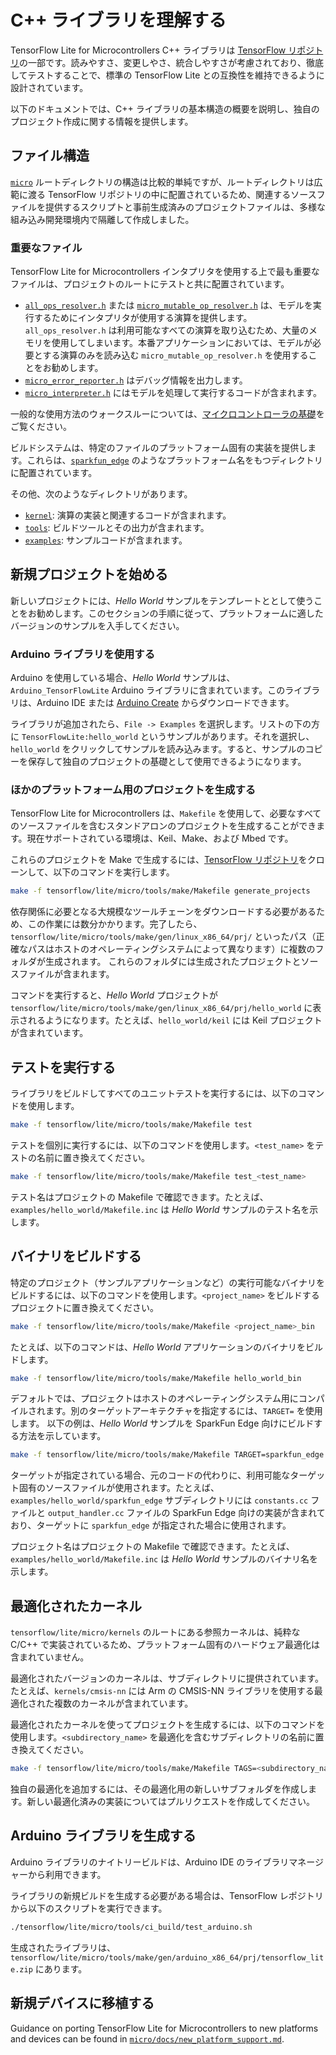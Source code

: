 # C++ ライブラリを理解する

 TensorFlow Lite for Microcontrollers C++ ライブラリは [TensorFlow リポジトリ](https://github.com/tensorflow/tflite-micro/blob/main/tensorflow/lite/micro)の一部です。読みやすさ、変更しやさ、統合しやすさが考慮されており、徹底してテストすることで、標準の TensorFlow Lite との互換性を維持できるように設計されています。

以下のドキュメントでは、C++ ライブラリの基本構造の概要を説明し、独自のプロジェクト作成に関する情報を提供します。

## ファイル構造

[`micro`](https://github.com/tensorflow/tflite-micro/blob/main/tensorflow/lite/micro) ルートディレクトリの構造は比較的単純ですが、ルートディレクトリは広範に渡る TensorFlow リポジトリの中に配置されているため、関連するソースファイルを提供するスクリプトと事前生成済みのプロジェクトファイルは、多様な組み込み開発環境内で隔離して作成しました。

### 重要なファイル

TensorFlow Lite for Microcontrollers インタプリタを使用する上で最も重要なファイルは、プロジェクトのルートにテストと共に配置されています。

- [`all_ops_resolver.h`](https://github.com/tensorflow/tflite-micro/blob/main/tensorflow/lite/micro/all_ops_resolver.h) または [`micro_mutable_op_resolver.h`](https://github.com/tensorflow/tflite-micro/blob/main/tensorflow/lite/micro/micro_mutable_op_resolver.h) は、モデルを実行するためにインタプリタが使用する演算を提供します。`all_ops_resolver.h` は利用可能なすべての演算を取り込むため、大量のメモリを使用してしまいます。本番アプリケーションにおいては、モデルが必要とする演算のみを読み込む `micro_mutable_op_resolver.h` を使用することをお勧めします。
- [`micro_error_reporter.h`](https://github.com/tensorflow/tflite-micro/blob/main/tensorflow/lite/micro/micro_error_reporter.h) はデバッグ情報を出力します。
- [`micro_interpreter.h`](https://github.com/tensorflow/tflite-micro/blob/main/tensorflow/lite/micro/micro_interpreter.h) にはモデルを処理して実行するコードが含まれます。

一般的な使用方法のウォークスルーについては、[マイクロコントローラの基礎](get_started_low_level.md)をご覧ください。

ビルドシステムは、特定のファイルのプラットフォーム固有の実装を提供します。これらは、[`sparkfun_edge`](https://github.com/tensorflow/tflite-micro/blob/main/tensorflow/lite/micro/sparkfun_edge) のようなプラットフォーム名をもつディレクトリに配置されています。

その他、次のようなディレクトリがあります。

- [`kernel`](https://github.com/tensorflow/tflite-micro/blob/main/tensorflow/lite/micro/kernels): 演算の実装と関連するコードが含まれます。
- [`tools`](https://github.com/tensorflow/tflite-micro/blob/main/tensorflow/lite/micro/tools): ビルドツールとその出力が含まれます。
- [`examples`](https://github.com/tensorflow/tflite-micro/blob/main/tensorflow/lite/micro/examples): サンプルコードが含まれます。

## 新規プロジェクトを始める

新しいプロジェクトには、*Hello World* サンプルをテンプレートととして使うことをお勧めします。このセクションの手順に従って、プラットフォームに適したバージョンのサンプルを入手してください。

### Arduino ライブラリを使用する

Arduino を使用している場合、*Hello World* サンプルは、`Arduino_TensorFlowLite` Arduino ライブラリに含まれています。このライブラリは、Arduino IDE または [Arduino Create](https://create.arduino.cc/) からダウンロードできます。

ライブラリが追加されたら、`File -> Examples` を選択します。リストの下の方に `TensorFlowLite:hello_world` というサンプルがあります。それを選択し、`hello_world` をクリックしてサンプルを読み込みます。すると、サンプルのコピーを保存して独自のプロジェクトの基礎として使用できるようになります。

### ほかのプラットフォーム用のプロジェクトを生成する

TensorFlow Lite for Microcontrollers は、`Makefile` を使用して、必要なすべてのソースファイルを含むスタンドアロンのプロジェクトを生成することができます。現在サポートされている環境は、Keil、Make、および Mbed です。

これらのプロジェクトを Make で生成するには、[TensorFlow リポジトリ](http://github.com/tensorflow/tensorflow)をクローンして、以下のコマンドを実行します。

```bash
make -f tensorflow/lite/micro/tools/make/Makefile generate_projects
```

依存関係に必要となる大規模なツールチェーンをダウンロードする必要があるため、この作業には数分かかります。完了したら、`tensorflow/lite/micro/tools/make/gen/linux_x86_64/prj/` といったパス（正確なパスはホストのオペレーティングシステムによって異なります）に複数のフォルダが生成されます。 これらのフォルダには生成されたプロジェクトとソースファイルが含まれます。

コマンドを実行すると、*Hello World* プロジェクトが `tensorflow/lite/micro/tools/make/gen/linux_x86_64/prj/hello_world` に表示されるようになります。たとえば、`hello_world/keil` には Keil プロジェクトが含まれています。

## テストを実行する

ライブラリをビルドしてすべてのユニットテストを実行するには、以下のコマンドを使用します。

```bash
make -f tensorflow/lite/micro/tools/make/Makefile test
```

テストを個別に実行するには、以下のコマンドを使用します。`<test_name>` をテストの名前に置き換えてください。

```bash
make -f tensorflow/lite/micro/tools/make/Makefile test_<test_name>
```

テスト名はプロジェクトの Makefile で確認できます。たとえば、`examples/hello_world/Makefile.inc` は *Hello World* サンプルのテスト名を示します。

## バイナリをビルドする

特定のプロジェクト（サンプルアプリケーションなど）の実行可能なバイナリをビルドするには、以下のコマンドを使用します。`<project_name>` をビルドするプロジェクトに置き換えてください。

```bash
make -f tensorflow/lite/micro/tools/make/Makefile <project_name>_bin
```

たとえば、以下のコマンドは、*Hello World* アプリケーションのバイナリをビルドします。

```bash
make -f tensorflow/lite/micro/tools/make/Makefile hello_world_bin
```

デフォルトでは、プロジェクトはホストのオペレーティングシステム用にコンパイルされます。別のターゲットアーキテクチャを指定するには、`TARGET=` を使用します。 以下の例は、*Hello World* サンプルを SparkFun Edge 向けにビルドする方法を示しています。

```bash
make -f tensorflow/lite/micro/tools/make/Makefile TARGET=sparkfun_edge hello_world_bin
```

ターゲットが指定されている場合、元のコードの代わりに、利用可能なターゲット固有のソースファイルが使用されます。たとえば、`examples/hello_world/sparkfun_edge` サブディレクトリには `constants.cc` ファイルと `output_handler.cc` ファイルの SparkFun Edge 向けの実装が含まれており、ターゲットに `sparkfun_edge` が指定された場合に使用されます。

プロジェクト名はプロジェクトの Makefile で確認できます。たとえば、`examples/hello_world/Makefile.inc` は *Hello World* サンプルのバイナリ名を示します。

## 最適化されたカーネル

`tensorflow/lite/micro/kernels` のルートにある参照カーネルは、純粋な C/C++ で実装されているため、プラットフォーム固有のハードウェア最適化は含まれていません。

最適化されたバージョンのカーネルは、サブディレクトリに提供されています。たとえば、`kernels/cmsis-nn` には Arm の CMSIS-NN ライブラリを使用する最適化された複数のカーネルが含まれています。

最適化されたカーネルを使ってプロジェクトを生成するには、以下のコマンドを使用します。`<subdirectory_name>` を最適化を含むサブディレクトリの名前に置き換えてください。

```bash
make -f tensorflow/lite/micro/tools/make/Makefile TAGS=<subdirectory_name> generate_projects
```

独自の最適化を追加するには、その最適化用の新しいサブフォルダを作成します。新しい最適化済みの実装についてはプルリクエストを作成してください。

## Arduino ライブラリを生成する

Arduino ライブラリのナイトリービルドは、Arduino IDE のライブラリマネージャーから利用できます。

ライブラリの新規ビルドを生成する必要がある場合は、TensorFlow レポジトリから以下のスクリプトを実行できます。

```bash
./tensorflow/lite/micro/tools/ci_build/test_arduino.sh
```

生成されたライブラリは、 `tensorflow/lite/micro/tools/make/gen/arduino_x86_64/prj/tensorflow_lite.zip` にあります。

## 新規デバイスに移植する

Guidance on porting TensorFlow Lite for Microcontrollers to new platforms and devices can be found in [`micro/docs/new_platform_support.md`](https://github.com/tensorflow/tflite-micro/blob/main/tensorflow/lite/micro/docs/new_platform_support.md).
